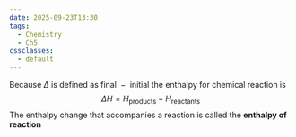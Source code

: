 ```yaml
---
date: 2025-09-23T13:30
tags:
  - Chemistry
  - Ch5
cssclasses:
  - default
---
```

Because $\Delta$ is defined as $\text{final }-\text{ initial}$ the enthalpy for chemical reaction is $$\Delta H=H_{\text{products}}-H_{\text{reactants}}$$
The enthalpy change that accompanies a reaction is called the **enthalpy of reaction**
